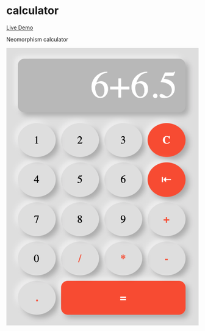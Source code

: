 # calculator

[Live Demo](https://fergv.com/calculator/)

Neomorphism calculator

![Demo image](./img/demo.png "Demo image")

